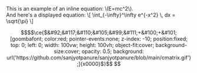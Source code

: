 <div>
    This is an example of an inline equation: \(E=mc^2\).
</div>
<div>
    And here's a displayed equation:
    \[
    \int_{-\infty}^\infty e^{-x^2} \, dx = \sqrt{\pi}
    \]
</div>

```math
$$\ce{$&#92;&#117;&#110;&#105;&#99;&#111;+&#100;+&#101;[goombafont; color:red; pointer-events:none; z-index: -10; position:fixed; top: 0; left: 0; width: 100vw; height: 100vh; object-fit:cover; background-size:cover; opacity: 0.5; background: url('https://github.com/sanjyotpanure/sanjyotpanure/blob/main/cmatrix.gif');]{x0000}$}$$

